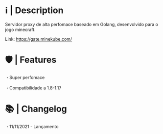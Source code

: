 # ℹ️ | Description

Servidor proxy de alta perfomace baseado em Golang, desenvolvido para o jogo minecraft.

Link: https://gate.minekube.com/

# 🛡 | Features

・Super perfomace

・Compatibilidade a 1.8-1.17

# 📚 | Changelog

・11/11/2021 - Lançamento
